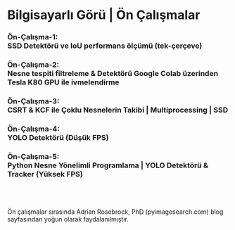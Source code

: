 # Bilgisayarlı Görü | Ön Çalışmalar
### Ön-Çalışma-1: <br>SSD Detektörü ve IoU performans ölçümü (tek-çerçeve)

### Ön-Çalışma-2: <br>Nesne tespiti filtreleme & Detektörü Google Colab üzerinden Tesla K80 GPU ile ivmelendirme

### Ön-Çalışma-3: <br>CSRT & KCF ile Çoklu Nesnelerin Takibi | Multiprocessing | SSD

### Ön-Çalışma-4: <br>YOLO Detektörü (Düşük FPS)

### Ön-Çalışma-5: <br>Python Nesne Yönelimli Programlama | YOLO Detektörü & Tracker (Yüksek FPS)   


<br><br><br>
Ön çalışmalar sırasında Adrian Rosebrock, PhD (pyimagesearch.com) blog sayfasından yoğun olarak faydalanılmıştır.
